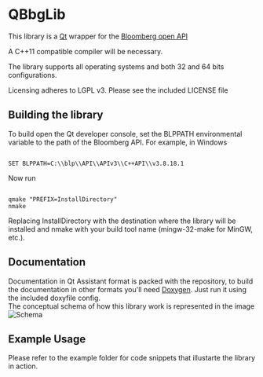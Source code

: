 # QBbgLib

This library is a [Qt](http://www.qt.io) wrapper for the [Bloomberg open API](http://www.bloomberglabs.com/api/)

A C++11 compatible compiler will be necessary.

The library supports all operating systems and both 32 and 64 bits configurations.

Licensing adheres to LGPL v3. Please see the included LICENSE file

## Building the library
To build open the Qt developer console, set the BLPPATH environmental variable to the path of the Bloomberg API.
For example, in Windows
<pre><code>
SET BLPPATH=C:\\blp\\API\\APIv3\\C++API\\v3.8.18.1
</code></pre>
Now run
<pre><code>
qmake "PREFIX=InstallDirectory"
nmake
</code></pre>
Replacing InstallDirectory with the destination where the library will be installed and nmake with your build tool name (mingw-32-make for MinGW, etc.).

## Documentation
Documentation in Qt Assistant format is packed with the repository, to build the documentation in other formats you'll need [Doxygen](http://www.doxygen.org). Just run it using the included doxyfile config.<br/>
The conceptual schema of how this library work is represented in the image<br/>
![Schema](http://i278.photobucket.com/albums/kk113/V-Ronin/Schema.png)

## Example Usage
Please refer to the example folder for code snippets that illustarte the library in action.
